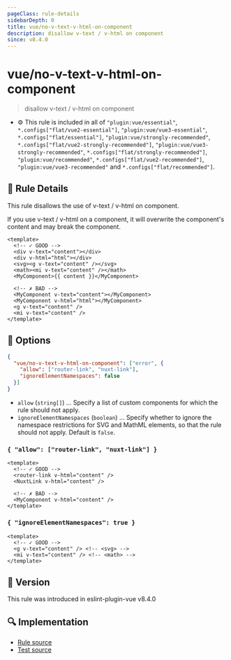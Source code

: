 ```yaml
---
pageClass: rule-details
sidebarDepth: 0
title: vue/no-v-text-v-html-on-component
description: disallow v-text / v-html on component
since: v8.4.0
---
```


# vue/no-v-text-v-html-on-component

> disallow v-text / v-html on component

- :gear: This rule is included in all of `"plugin:vue/essential"`, `*.configs["flat/vue2-essential"]`, `"plugin:vue/vue3-essential"`, `*.configs["flat/essential"]`, `"plugin:vue/strongly-recommended"`, `*.configs["flat/vue2-strongly-recommended"]`, `"plugin:vue/vue3-strongly-recommended"`, `*.configs["flat/strongly-recommended"]`, `"plugin:vue/recommended"`, `*.configs["flat/vue2-recommended"]`, `"plugin:vue/vue3-recommended"` and `*.configs["flat/recommended"]`.

## :book: Rule Details

This rule disallows the use of v-text / v-html on component.

If you use v-text / v-html on a component, it will overwrite the component's content and may break the component.

<eslint-code-block :rules="{'vue/no-v-text-v-html-on-component': ['error']}">

```vue
<template>
  <!-- ✓ GOOD -->
  <div v-text="content"></div>
  <div v-html="html"></div>
  <svg><g v-text="content" /></svg>
  <math><mi v-text="content" /></math>
  <MyComponent>{{ content }}</MyComponent>

  <!-- ✗ BAD -->
  <MyComponent v-text="content"></MyComponent>
  <MyComponent v-html="html"></MyComponent>
  <g v-text="content" />
  <mi v-text="content" />
</template>
```

</eslint-code-block>

## :wrench: Options

```json
{
  "vue/no-v-text-v-html-on-component": ["error", {
    "allow": ["router-link", "nuxt-link"],
    "ignoreElementNamespaces": false
  }]
}
```

- `allow` (`string[]`) ... Specify a list of custom components for which the rule should not apply.
- `ignoreElementNamespaces` (`boolean`) ... Specify whether to ignore the namespace restrictions for SVG and MathML elements, so that the rule should not apply. Default is `false`.

### `{ "allow": ["router-link", "nuxt-link"] }`

<eslint-code-block :rules="{'vue/no-v-text-v-html-on-component': ['error', { allow: ['router-link', 'nuxt-link'] }]}">

```vue
<template>
  <!-- ✓ GOOD -->
  <router-link v-html="content" />
  <NuxtLink v-html="content" />

  <!-- ✗ BAD -->
  <MyComponent v-html="content" />
</template>
```

</eslint-code-block>

### `{ "ignoreElementNamespaces": true }`

<eslint-code-block :rules="{'vue/no-v-text-v-html-on-component': ['error', { ignoreElementNamespaces: true }]}">

```vue
<template>
  <!-- ✓ GOOD -->
  <g v-text="content" /> <!-- <svg> -->
  <mi v-text="content" /> <!-- <math> -->
</template>
```

</eslint-code-block>

## :rocket: Version

This rule was introduced in eslint-plugin-vue v8.4.0

## :mag: Implementation

- [Rule source](https://github.com/vuejs/eslint-plugin-vue/blob/master/lib/rules/no-v-text-v-html-on-component.js)
- [Test source](https://github.com/vuejs/eslint-plugin-vue/blob/master/tests/lib/rules/no-v-text-v-html-on-component.js)
